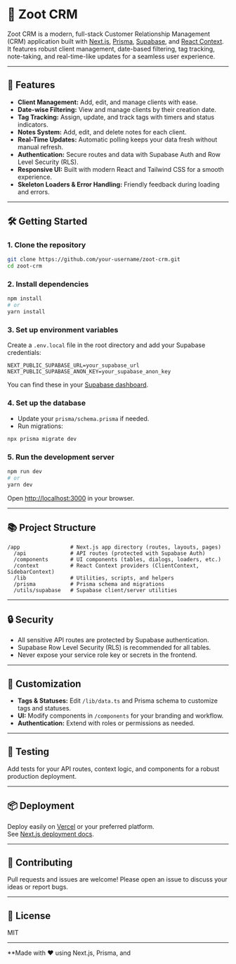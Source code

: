 # 🦁 Zoot CRM

Zoot CRM is a modern, full-stack Customer Relationship Management (CRM) application built with [Next.js](https://nextjs.org), [Prisma](https://www.prisma.io/), [Supabase](https://supabase.com/), and [React Context](https://react.dev/reference/react/createContext). It features robust client management, date-based filtering, tag tracking, note-taking, and real-time-like updates for a seamless user experience.

---

## 🚀 Features

- **Client Management:** Add, edit, and manage clients with ease.
- **Date-wise Filtering:** View and manage clients by their creation date.
- **Tag Tracking:** Assign, update, and track tags with timers and status indicators.
- **Notes System:** Add, edit, and delete notes for each client.
- **Real-Time Updates:** Automatic polling keeps your data fresh without manual refresh.
- **Authentication:** Secure routes and data with Supabase Auth and Row Level Security (RLS).
- **Responsive UI:** Built with modern React and Tailwind CSS for a smooth experience.
- **Skeleton Loaders & Error Handling:** Friendly feedback during loading and errors.

---

## 🛠️ Getting Started

### 1. Clone the repository

```bash
git clone https://github.com/your-username/zoot-crm.git
cd zoot-crm
```

### 2. Install dependencies

```bash
npm install
# or
yarn install
```

### 3. Set up environment variables

Create a `.env.local` file in the root directory and add your Supabase credentials:

```env
NEXT_PUBLIC_SUPABASE_URL=your_supabase_url
NEXT_PUBLIC_SUPABASE_ANON_KEY=your_supabase_anon_key
```

You can find these in your [Supabase dashboard](https://supabase.com/dashboard/project/_/settings/api).

### 4. Set up the database

- Update your `prisma/schema.prisma` if needed.
- Run migrations:

```bash
npx prisma migrate dev
```

### 5. Run the development server

```bash
npm run dev
# or
yarn dev
```

Open [http://localhost:3000](http://localhost:3000) in your browser.

---

## 📚 Project Structure

```
/app                # Next.js app directory (routes, layouts, pages)
  /api              # API routes (protected with Supabase Auth)
  /components       # UI components (tables, dialogs, loaders, etc.)
  /context          # React Context providers (ClientContext, SidebarContext)
  /lib              # Utilities, scripts, and helpers
  /prisma           # Prisma schema and migrations
  /utils/supabase   # Supabase client/server utilities
```

---

## 🔒 Security

- All sensitive API routes are protected by Supabase authentication.
- Supabase Row Level Security (RLS) is recommended for all tables.
- Never expose your service role key or secrets in the frontend.

---

## 📝 Customization

- **Tags & Statuses:** Edit `/lib/data.ts` and Prisma schema to customize tags and statuses.
- **UI:** Modify components in `/components` for your branding and workflow.
- **Authentication:** Extend with roles or permissions as needed.

---

## 🧪 Testing

Add tests for your API routes, context logic, and components for a robust production deployment.

---

## 📦 Deployment

Deploy easily on [Vercel](https://vercel.com/) or your preferred platform.  
See [Next.js deployment docs](https://nextjs.org/docs/app/building-your-application/deploying).

---

## 🤝 Contributing

Pull requests and issues are welcome! Please open an issue to discuss your ideas or report bugs.

---

## 📄 License

MIT

---

**Made with ❤️ using Next.js, Prisma, and